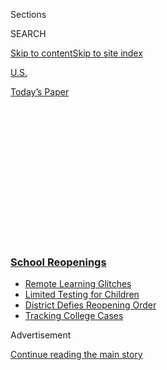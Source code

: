 <div id="app">

<div>

<div>

<div>

<div class="NYTAppHideMasthead css-1q2w90k e1suatyy0">

<div class="section css-ui9rw0 e1suatyy2">

<div class="css-eph4ug er09x8g0">

<div class="css-6n7j50">

</div>

<span class="css-1dv1kvn">Sections</span>

<div class="css-10488qs">

<span class="css-1dv1kvn">SEARCH</span>

</div>

[Skip to content](#site-content)[Skip to site
index](#site-index)

</div>

<div id="masthead-section-label" class="css-1wr3we4 eaxe0e00">

[U.S.](https://www.nytimes3xbfgragh.onion/section/us)

</div>

<div class="css-10698na e1huz5gh0">

</div>

</div>

<div id="masthead-bar-one" class="section hasLinks css-15hmgas e1csuq9d3">

<div class="css-uqyvli e1csuq9d0">

</div>

<div class="css-1uqjmks e1csuq9d1">

</div>

<div class="css-9e9ivx">

[](https://myaccount.nytimes3xbfgragh.onion/auth/login?response_type=cookie&client_id=vi)

</div>

<div class="css-1bvtpon e1csuq9d2">

[Today’s
Paper](https://www.nytimes3xbfgragh.onion/section/todayspaper)

</div>

</div>

</div>

</div>

<div data-aria-hidden="false">

<div id="site-content" data-role="main">

<div>

<div class="css-1aor85t" style="opacity:0.000000001;z-index:-1;visibility:hidden">

<div class="css-1hqnpie">

<div class="css-epjblv">

<span class="css-17xtcya">[U.S.](/section/us)</span><span class="css-x15j1o">|</span><span class="css-fwqvlz">Teachers
Are Wary of Returning to Class, and Online Instruction
Too</span>

</div>

<div class="css-k008qs">

<div class="css-1iwv8en">

<span class="css-18z7m18"></span>

<div>

</div>

</div>

<span class="css-1n6z4y">https://nyti.ms/2CZkGpr</span>

<div class="css-1705lsu">

<div class="css-4xjgmj">

<div class="css-4skfbu" data-role="toolbar" data-aria-label="Social Media Share buttons, Save button, and Comments Panel with current comment count" data-testid="share-tools">

  - 
  - 
  - 
  - 
    
    <div class="css-6n7j50">
    
    </div>

  - 

</div>

</div>

</div>

</div>

</div>

</div>

<div class="css-13pd83m">

<div class="css-l9svim">

### [<span class="css-pa1jbp"><span class="css-1rxm0ex">School</span><span class="css-1rxm0ex"> Reopenings</span></span>](https://www.nytimes3xbfgragh.onion/spotlight/schools-reopening?name=styln-coronavirus-schools-reopening&region=TOP_BANNER&block=storyline_menu_recirc&action=click&pgtype=Article&impression_id=38515390-f4c5-11ea-96c6-737460281ea1&variant=undefined)

  - <span class="css-1qkutce">[Remote Learning
    Glitches](https://www.nytimes3xbfgragh.onion/2020/09/08/us/school-districts-cyberattacks-glitches.html?name=styln-coronavirus-schools-reopening&region=TOP_BANNER&block=storyline_menu_recirc&action=click&pgtype=Article&impression_id=38515391-f4c5-11ea-96c6-737460281ea1&variant=undefined)</span>
  - <span class="css-1qkutce">[Limited Testing for
    Children](https://www.nytimes3xbfgragh.onion/2020/09/08/upshot/children-testing-shortfalls-virus.html?name=styln-coronavirus-schools-reopening&region=TOP_BANNER&block=storyline_menu_recirc&action=click&pgtype=Article&impression_id=38517aa0-f4c5-11ea-96c6-737460281ea1&variant=undefined)</span>
  - <span class="css-1qkutce">[District Defies Reopening
    Order](https://www.nytimes3xbfgragh.onion/2020/09/10/us/des-moines-school-opening-coronavirus.html?name=styln-coronavirus-schools-reopening&region=TOP_BANNER&block=storyline_menu_recirc&action=click&pgtype=Article&impression_id=38517aa1-f4c5-11ea-96c6-737460281ea1&variant=undefined)</span>
  - <span class="css-1qkutce">[Tracking College
    Cases](https://www.nytimes3xbfgragh.onion/interactive/2020/us/covid-college-cases-tracker.html?name=styln-coronavirus-schools-reopening&region=TOP_BANNER&block=storyline_menu_recirc&action=click&pgtype=Article&impression_id=38517aa2-f4c5-11ea-96c6-737460281ea1&variant=undefined)</span>

</div>

</div>

<div id="top-wrapper" class="css-1sy8kpn">

<div id="top-slug" class="css-l9onyx">

Advertisement

</div>

[Continue reading the main
story](#after-top)

<div class="ad top-wrapper" style="text-align:center;height:100%;display:block;min-height:250px">

<div id="top" class="place-ad" data-position="top" data-size-key="top">

</div>

</div>

<div id="after-top">

</div>

</div>

<div>

<div id="sponsor-wrapper" class="css-1hyfx7x">

<div id="sponsor-slug" class="css-19vbshk">

Supported by

</div>

[Continue reading the main
story](#after-sponsor)

<div id="sponsor" class="ad sponsor-wrapper" style="text-align:center;height:100%;display:block">

</div>

<div id="after-sponsor">

</div>

</div>

<div class="css-186x18t">

</div>

<div class="css-1vkm6nb ehdk2mb0">

# Teachers Are Wary of Returning to Class, and Online Instruction Too

</div>

Unions are threatening to strike if classrooms reopen, but are also
pushing to limit live remote teaching. Their demands will shape pandemic
education.

<div class="css-79elbk" data-testid="photoviewer-wrapper">

<div class="css-z3e15g" data-testid="photoviewer-wrapper-hidden">

</div>

<div class="css-1a48zt4 ehw59r15" data-testid="photoviewer-children">

![<span class="css-16f3y1r e13ogyst0" data-aria-hidden="true">Angela
Andrus, who teaches junior high, at a protest in Salt Lake City last
week. Utah’s largest teachers' union has called for starting the school
year online because of safety
concerns.</span><span class="css-cnj6d5 e1z0qqy90" itemprop="copyrightHolder"><span class="css-1ly73wi e1tej78p0">Credit...</span><span><span>Rick
Bowmer/Associated
Press</span></span></span>](https://static01.graylady3jvrrxbe.onion/images/2020/07/29/us/29virus-teacherunions01/29virus-teacherunions01-articleLarge.jpg?quality=75&auto=webp&disable=upscale)

</div>

</div>

<div class="css-18e8msd">

<div class="css-pdw9fk epjyd6m0">

<div class="css-1txwxcy ey68jwv0" data-aria-hidden="true">

[![Dana
Goldstein](https://static01.graylady3jvrrxbe.onion/images/2018/06/12/multimedia/author-dana-goldstein/author-dana-goldstein-thumbLarge.png
"Dana Goldstein")](https://www.nytimes3xbfgragh.onion/by/dana-goldstein)[![Eliza
Shapiro](https://static01.graylady3jvrrxbe.onion/images/2018/12/28/multimedia/author-eliza-shapiro/author-eliza-shapiro-thumbLarge.png
"Eliza Shapiro")](https://www.nytimes3xbfgragh.onion/by/eliza-shapiro)

</div>

<div class="css-1baulvz">

By [<span class="css-1baulvz" itemprop="name">Dana
Goldstein</span>](https://www.nytimes3xbfgragh.onion/by/dana-goldstein)
and [<span class="css-1baulvz last-byline" itemprop="name">Eliza
Shapiro</span>](https://www.nytimes3xbfgragh.onion/by/eliza-shapiro)

</div>

</div>

  - 
    
    <div class="css-ld3wwf e16638kd2">
    
    Published July 29, 2020Updated Aug. 13,
    2020
    
    </div>

  - 
    
    <div class="css-4xjgmj">
    
    <div class="css-pvvomx" data-role="toolbar" data-aria-label="Social Media Share buttons, Save button, and Comments Panel with current comment count" data-testid="share-tools">
    
      - 
      - 
      - 
      - 
        
        <div class="css-6n7j50">
        
        </div>
    
      - 
    
    </div>
    
    </div>

</div>

</div>

<div class="section meteredContent css-1r7ky0e" name="articleBody" itemprop="articleBody">

<div class="css-1fanzo5 StoryBodyCompanionColumn">

<div class="css-53u6y8">

As the nation heads toward a chaotic back-to-school season, with
officials struggling over when to reopen classrooms and how to engage
children online, teachers’ unions are playing a powerful role in
determining the shape of public education as the coronavirus pandemic
continues to rage.

Teachers in many districts are fighting for longer school closures,
stronger safety requirements and limits on what they are required to do
in virtual classrooms, while flooding social media and state capitols
with their concerns and threatening to walk off their jobs if key
demands are not met.

On Tuesday, the nation’s second-largest teachers’ union raised the
stakes dramatically by [authorizing its local and state
chapters](https://www.nytimes3xbfgragh.onion/2020/07/28/world/coronavirus-covid-19.html#link-541bdc40)
to strike if their districts do not take sufficient precautions — such
as requiring masks and updating ventilation systems — before reopening
classrooms. Already, teachers’ unions have [sued Florida’s
governor](https://www.nytimes3xbfgragh.onion/2020/07/20/world/coronavirus-cases.html#link-2e69dc1c)
over that state’s efforts to require schools to offer in-person
instruction.

</div>

</div>

<div>

</div>

<div class="css-1fanzo5 StoryBodyCompanionColumn">

<div class="css-53u6y8">

But even as unions exert their influence, they face enormous public and
political pressure because of widespread acknowledgment that getting
parents back to work requires functioning school systems, and that
remote learning [failed many
children](https://www.nytimes3xbfgragh.onion/2020/06/05/us/coronavirus-education-lost-learning.html)
this spring, deepening [achievement
gaps](https://www.nytimes3xbfgragh.onion/2020/06/05/us/coronavirus-education-lost-learning.html)
by race and income.

</div>

</div>

<div class="css-1fanzo5 StoryBodyCompanionColumn">

<div class="css-53u6y8">

With the academic year set to begin next month in much of the country,
parents are desperate for teachers to provide more interactive,
face-to-face instruction this fall, both online and, where safe, in
person. But many unions, while concerned about the safety of classrooms,
are also fighting to limit the amount of time that teachers are required
to be on video over the course of a day.

The unions are “really on the backs of their heels on this,” said Robin
Lake, director of the Center on Reinventing Public Education, a research
and advocacy group that sometimes takes positions contrary to unions.
She is concerned that the urgent needs of children who have not
physically attended school for many months are getting lost. “I feel
like we are treating kids as pawns in this game.”

</div>

</div>

<div>

</div>

<div class="css-1fanzo5 StoryBodyCompanionColumn">

<div class="css-53u6y8">

Pressure from President Trump and Education Secretary Betsy DeVos, who
are distrusted by many educators, has hardened the opposition of many
teachers to returning to classrooms, even in places where the virus is
under control. They contend that political leaders are putting the needs
of the economy above their safety and pushing schools to reopen without
adequate guidance or financial support.

</div>

</div>

<div class="css-1fanzo5 StoryBodyCompanionColumn">

<div class="css-53u6y8">

“It’s been a terrible disservice to parents, to kids, to educators, who
basically are left holding the bag and trying to figure this out,” said
Randi Weingarten, president of the American Federation of Teachers,
which voted to support its members who choose to strike while stressing
that such actions should be a “last resort.”

[About 70
percent](https://nces.ed.gov/surveys/ntps/tables/Table_TeachersUnion.asp)
of American teachers were union members in 2016. Educators have enjoyed
significant parental support in recent years during [a series of
walkouts](https://www.nytimes3xbfgragh.onion/2019/01/14/us/lausd-teachers-strike.html),
including in Republican-led states, in favor of higher wages and more
school funding.

<div id="NYT_MAIN_CONTENT_1_REGION" class="css-9tf9ac">

<div>

</div>

</div>

But now, with the economy sputtering and many parents struggling to
balance work and child care while overseeing remote learning, teachers
who resist demands to appear over video or to work in classrooms where
it is considered safe risk fraying those [hard-won
bonds](https://www.nytimes3xbfgragh.onion/2020/07/11/us/virus-teachers-classrooms.html).

Some critics see teachers’ unions as trying to have it both ways:
reluctant to return to classrooms, but also resistant in some districts
to providing a full day of remote school via tools like live video — the
kind of interactive, online instruction that many parents say their
children need after watching them flounder in the spring.

Union leaders point out that many teachers went above and beyond the
work hours laid out in emergency labor agreements that were quickly
pulled together after schools closed in March. Their members provided
technical support to families and answered emails and text messages from
students and parents late into the night, leaders say.

Now, those representatives must balance the concerns of an often-feisty
membership against the urgent needs of vulnerable children and the
often-competing demands of local and federal officials. Complicating
matters, parents disagree sharply on what they want from schools during
the pandemic.

</div>

</div>

<div>

</div>

<div class="css-1fanzo5 StoryBodyCompanionColumn">

<div class="css-53u6y8">

[A July
poll](https://www.kff.org/coronavirus-covid-19/report/kff-health-tracking-poll-july-2020/)
found that 60 percent of parents supported delaying school reopenings
until the virus is under control. Polls show that Black and Latino
families, who have suffered disproportionately from the pandemic, [have
expressed more concern about returning to school than white parents
have](https://www.chalkbeat.org/2020/7/14/21324873/school-closure-reopening-parents-surveys),
but are also more worried about the academic and social impacts of
online learning.

In New York City, where the coronavirus caseload is now relatively low,
a June parents’ survey found that most respondents [were at least
somewhat
willing](https://www.nytimes3xbfgragh.onion/2020/07/06/nyregion/nyc-school-reopening-plan.html)
to send their children back to physical classrooms, despite teachers’
fears.

</div>

</div>

<div class="css-79elbk" data-testid="photoviewer-wrapper">

<div class="css-z3e15g" data-testid="photoviewer-wrapper-hidden">

</div>

<div class="css-1a48zt4 ehw59r15" data-testid="photoviewer-children">

![<span class="css-16f3y1r e13ogyst0" data-aria-hidden="true">New York
City is one of the few large districts in the country planning to reopen
classrooms even part time this fall. But some teachers, concerned about
their health, are threatening a sick
out.</span><span class="css-cnj6d5 e1z0qqy90" itemprop="copyrightHolder"><span class="css-1ly73wi e1tej78p0">Credit...</span><span>Spencer
Platt/Getty
Images</span></span>](https://static01.graylady3jvrrxbe.onion/images/2020/07/29/us/29virus-teacherunions03/merlin_171583887_7fbcf538-c28c-423c-a58e-50f82f5a783a-articleLarge.jpg?quality=75&auto=webp&disable=upscale)

</div>

</div>

<div class="css-1fanzo5 StoryBodyCompanionColumn">

<div class="css-53u6y8">

Dionn Hurley, who lives in the South Bronx, said her 18-year-old son,
who has autism, “regressed by a year in a month” after schools
shuttered. “Our kids need in-person learning,” she said.

She and her husband are both essential workers who have been commuting
across the city to their jobs since the pandemic began. She contends
teachers should do the same, with adequate safety precautions.

“We all know there’s a pandemic. It’s affecting everyone,” Ms. Hurley
said. “You can’t just keep saying you’re scared. We’re all scared.”

Union representatives said they were aware of those sentiments, and the
very real needs behind them. That makes the job of negotiating for their
members especially difficult.

</div>

</div>

<div class="css-1fanzo5 StoryBodyCompanionColumn">

<div class="css-53u6y8">

“I would not say that being a teachers’ union leader is a job most
people would want to have at this moment,” said Michael Mulgrew,
president of the United Federation of Teachers in New York City, the
largest local teachers’ union in the country.

Pressure from California’s politically powerful teachers’ unions helped
push Gov. Gavin Newsom to [announce guidelines this
month](https://www.nytimes3xbfgragh.onion/2020/07/17/us/california-schools-reopening-newsom.html)
that will require many of the state’s districts, covering more than 80
percent of its population, to start school remotely, opening classrooms
only once new infections and hospitalizations decline sufficiently in a
region.

Los Angeles, the nation’s second-largest school district, had [already
made the
decision](https://www.nytimes3xbfgragh.onion/2020/07/13/us/lausd-san-diego-school-reopening.html)
to start the year online because of soaring infections. Now the union
and administrators are engaged in long negotiating sessions via Zoom,
with one of the stickiest points of contention being how many hours per
day teachers should be required to teach live via video.

Cecily Myart-Cruz, president of the United Teachers Los Angeles union,
said she understood the benefits — she watched her own son engage with
teachers online during the spring shutdown — but she argued that a full
school day over video would not be feasible for either students or
teachers (although [some private schools have embraced
it](https://www.nytimes3xbfgragh.onion/2020/05/09/us/coronavirus-public-private-school.html)).

“You’re not going to see people engaged,” she said. “Kids will turn off
to that.”

The union’s priorities, Ms. Myart-Cruz said, include ensuring that
remote mental health counseling is available to students, and that
teachers are reimbursed for work-from-home expenses such as upgrading
their internet connections.

In the Sacramento City Unified School District, a history of mistrust
between the union and administration has led to a series of repeated
breakdowns in talks during the pandemic.

The district will open in a remote-only mode on Sept. 3, and has
proposed that lessons delivered live over video or audio should be
recorded for families to access at times that are convenient for them.
But the union has objected, arguing that recording lessons could be a
violation of privacy for educators, students and families because their
likenesses could be posted and viewed without their explicit permission.

</div>

</div>

<div class="css-1fanzo5 StoryBodyCompanionColumn">

<div class="css-53u6y8">

In the spring, the union argued in favor of providing more paper
materials to students, making the case that it was unfair to lean into
high-tech learning when some students lacked laptops and internet
access.

<div id="NYT_MAIN_CONTENT_3_REGION" class="css-9tf9ac">

<div>

<div id="styln-prism-freeform-1596575370630" class="section interactive-content interactive-size-medium css-1ftcdic">

<div class="css-17ih8de interactive-body">

<div id="prism-freeform-block-55341" class="css-19mumt8" data-role="complementary" data-storyline="School Reopenings" data-truncated="false" tabindex="0">

<div class="css-a8d9oz">

<div>

[](https://www.nytimes3xbfgragh.onion/spotlight/schools-reopening?action=click&pgtype=Article&state=default&region=MAIN_CONTENT_3&context=storylines_keepup)

### School Reopenings ›

#### Back to School

Updated Sept. 11, 2020

The latest on how schools are reopening amid the pandemic.

  -   - School officials in Des Moines are refusing to hold in-person
        classes, [despite an order from Iowa’s governor and a judge’s
        ruling](https://www.nytimes3xbfgragh.onion/2020/09/10/us/des-moines-school-opening-coronavirus.html?action=click&pgtype=Article&state=default&region=MAIN_CONTENT_3&context=storylines_keepup),
        risking school funding and their jobs because they think it’s
        unsafe.
      - The University of Illinois at Urbana-Champaign had one of the
        most comprehensive plans by a major college to keep the virus
        under control. But it [failed to account for students
        partying](https://www.nytimes3xbfgragh.onion/2020/09/10/health/university-illinois-covid.html?action=click&pgtype=Article&state=default&region=MAIN_CONTENT_3&context=storylines_keepup).
      - College students are [using apps to shame their
        schools](https://www.nytimes3xbfgragh.onion/2020/09/10/technology/coronavirus-quarantines-college.html?action=click&pgtype=Article&state=default&region=MAIN_CONTENT_3&context=storylines_keepup) into
        better coronavirus plans.
      - For some families, the pandemic [has meant a return to their
        native
        languages](https://www.nytimes3xbfgragh.onion/2020/09/10/parenting/family-second-language-coronavirus.html?action=click&pgtype=Article&state=default&region=MAIN_CONTENT_3&context=storylines_keepup).

<div id="styln-survey-component-55341" class="styln-survey-component">

</div>

</div>

</div>

</div>

</div>

</div>

</div>

</div>

Across the country, it is likely that most students will experience a
mix of online and in-person education this academic year, sometimes
during the same week. That means teachers will need to do two very
different jobs: teach in classrooms and online.

Districts without collective bargaining, like Marietta, Ga., have more
flexibility over assigning teachers’ roles, and plan to staff their
remote learning programs with educators who have demonstrated skill in
engaging students online.

But unions elsewhere, including in Miami-Dade County, the nation’s
fourth-largest district, are resisting that model, saying teachers with
their own health concerns should be the first to get the opportunity to
work online from home.

On Wednesday, the district announced that it would delay the start of
the academic year by a week, to Aug. 31, and that schools would open
online. It hopes to begin bringing students back to classrooms by early
October.

</div>

</div>

<div class="css-79elbk" data-testid="photoviewer-wrapper">

<div class="css-z3e15g" data-testid="photoviewer-wrapper-hidden">

</div>

<div class="css-1a48zt4 ehw59r15" data-testid="photoviewer-children">

<div class="css-1xdhyk6 erfvjey0">

<span class="css-1ly73wi e1tej78p0">Image</span>

<div class="css-zjzyr8">

<div data-testid="lazyimage-container" style="height:257.77777777777777px">

</div>

</div>

</div>

<span class="css-16f3y1r e13ogyst0" data-aria-hidden="true">Story
Collins, 9, and her mother, Heather Correia, at a protest in
Jacksonville, Fla., earlier this month.  Teachers in the Duval County
Public Schools say it’s not safe for them to return to classrooms next
month as
planned.</span><span class="css-cnj6d5 e1z0qqy90" itemprop="copyrightHolder"><span class="css-1ly73wi e1tej78p0">Credit...</span><span>Bob
Self/The Florida Times-Union, via Associated Press</span></span>

</div>

</div>

<div class="css-1fanzo5 StoryBodyCompanionColumn">

<div class="css-53u6y8">

This spring, when classrooms closed because of the coronavirus, an
emergency agreement between the district and union required Miami
teachers to interact with their students for a minimum of three hours
per day, which could include making phone calls or responding to emails.

</div>

</div>

<div class="css-1fanzo5 StoryBodyCompanionColumn">

<div class="css-53u6y8">

Parents have since made it clear that was not enough, according to
Alberto Carvalho, the Miami superintendent. “One of the biggest concerns
was how much of a difficult time they had in terms of time management
with their children,” he said, adding that the district expects teachers
to provide something closer to a regular school day this fall, with live
instruction over video.

The local union president, Karla Hernandez-Mats, said her members were
willing to follow a more traditional schedule, but many teachers have
expressed anxiety about how they and their homes would look on camera
during live teaching.

“If a teacher does not feel comfortable, and the teacher is not secure
in the modality, they are not going to flourish and give the best of
themselves,” she said.

In Orange County, another large Florida district that includes Orlando,
a major concern for the union is that teachers working in schools might
be expected to simultaneously broadcast their lessons live to students
at home and respond to children both in-person and virtually.

“You can’t keep track of people remotely and in front of you at the same
time,” said Wendy L. Doromal, president of the Orange County Classroom
Teachers Association.

New York City, the nation’s largest district, is one of the few big
systems in the country [planning to reopen schools even part time this
fall](https://www.nytimes3xbfgragh.onion/2020/07/08/nyregion/nyc-schools-reopening-plan.html).
Mr. Mulgrew, the local teachers’ union leader, helped officials settle
on an approach that would allow children to report to classrooms one to
three times per week.

But in the weeks since the plan was unveiled, Mr. Trump’s push to reopen
classrooms has magnified growing alarm among educators about returning
to work, and some have [threatened to stage a
sick-out](https://twitter.com/Liat_RO/status/1281288365472649216).

</div>

</div>

<div class="css-1fanzo5 StoryBodyCompanionColumn">

<div class="css-53u6y8">

In a town hall with members last week, Mr. Mulgrew threw the plan he
helped create into disarray, telling teachers he does not currently
believe it is safe for schools to reopen physically in September, absent
a major funding influx to pay for more nurses and upgraded air
filtration systems.

“I am preparing to do whatever we need to do if we think the schools are
not safe and the city disagrees with us,” Mr. Mulgrew said on the call.

City officials said they were caught off guard when Mr. Mulgrew backed
away from reopening, in part because the city had already agreed to a
number of safety measures, including requiring masks and social
distancing in the classroom, and to allow teachers over 65 and those
with pre-existing conditions to work remotely.

Some New York City teachers are encouraging their colleagues to apply
for medical exemptions that would allow them to teach at home, even if
they are not eligible, and asking parents not to send their children
back.

Still, educators hardly present a monolithic view.

“I’m a public servant, and I’m ready to serve wherever I’m needed,” said
Carlotta Pope, a high school English teacher in Brooklyn. Ms. Pope said
she had some lingering questions about safety but was hopeful they would
be resolved before September.

“I’m excited to go back, if that’s what’s decided,” she said. “I miss my
students.”

</div>

</div>

<div>

</div>

</div>

<div>

</div>

<div>

</div>

<div>

</div>

<div>

<div id="bottom-wrapper" class="css-1ede5it">

<div id="bottom-slug" class="css-l9onyx">

Advertisement

</div>

[Continue reading the main
story](#after-bottom)

<div id="bottom" class="ad bottom-wrapper" style="text-align:center;height:100%;display:block;min-height:90px">

</div>

<div id="after-bottom">

</div>

</div>

</div>

</div>

</div>

## Site Index

<div>

</div>

## Site Information Navigation

  - [© <span>2020</span> <span>The New York Times
    Company</span>](https://help.nytimes3xbfgragh.onion/hc/en-us/articles/115014792127-Copyright-notice)

<!-- end list -->

  - [NYTCo](https://www.nytco.com/)
  - [Contact
    Us](https://help.nytimes3xbfgragh.onion/hc/en-us/articles/115015385887-Contact-Us)
  - [Work with us](https://www.nytco.com/careers/)
  - [Advertise](https://nytmediakit.com/)
  - [T Brand Studio](http://www.tbrandstudio.com/)
  - [Your Ad
    Choices](https://www.nytimes3xbfgragh.onion/privacy/cookie-policy#how-do-i-manage-trackers)
  - [Privacy](https://www.nytimes3xbfgragh.onion/privacy)
  - [Terms of
    Service](https://help.nytimes3xbfgragh.onion/hc/en-us/articles/115014893428-Terms-of-service)
  - [Terms of
    Sale](https://help.nytimes3xbfgragh.onion/hc/en-us/articles/115014893968-Terms-of-sale)
  - [Site
    Map](https://spiderbites.nytimes3xbfgragh.onion)
  - [Help](https://help.nytimes3xbfgragh.onion/hc/en-us)
  - [Subscriptions](https://www.nytimes3xbfgragh.onion/subscription?campaignId=37WXW)

</div>

</div>

</div>

</div>
